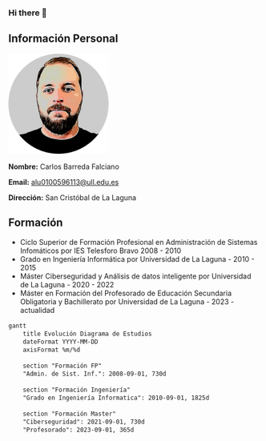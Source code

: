 ### Hi there 👋
## Información Personal

  <img src="logos/fotoCV.jpeg"  width="200">
    
   **Nombre:** Carlos Barreda Falciano    
   
   **Email:** alu0100596113@ull.edu.es</p>

   **Dirección:** San Cristóbal de La Laguna


## Formación 

- Ciclo Superior de Formación Profesional en Administración de Sistemas Infomáticos por IES Telesforo Bravo 2008 - 2010
- Grado en Ingeniería Informática por Universidad de La Laguna - 2010 - 2015
- Máster Ciberseguridad y Análisis de datos inteligente por Universidad de La Laguna - 2020 - 2022
- Máster en Formación del Profesorado de Educación Secundaria Obligatoria y Bachillerato por Universidad de La Laguna - 2023 - actualidad


```mermaid
gantt
    title Evolución Diagrama de Estudios
    dateFormat YYYY-MM-DD
    axisFormat %m/%d

    section "Formación FP"
    "Admin. de Sist. Inf.": 2008-09-01, 730d

    section "Formación Ingeniería"
    "Grado en Ingeniería Informatica": 2010-09-01, 1825d

    section "Formación Master"
    "Ciberseguridad": 2021-09-01, 730d
    "Profesorado": 2023-09-01, 365d

```
<!--
**alu0100596113/alu0100596113** is a ✨ _special_ ✨ repository because its `README.md` (this file) appears on your GitHub profile.

Here are some ideas to get you started:

- 🔭 I’m currently working on ...
- 🌱 I’m currently learning ...
- 👯 I’m looking to collaborate on ...
- 🤔 I’m looking for help with ...
- 💬 Ask me about ...
- 📫 How to reach me: ...
- 😄 Pronouns: ...
- ⚡ Fun fact: ...
-->
